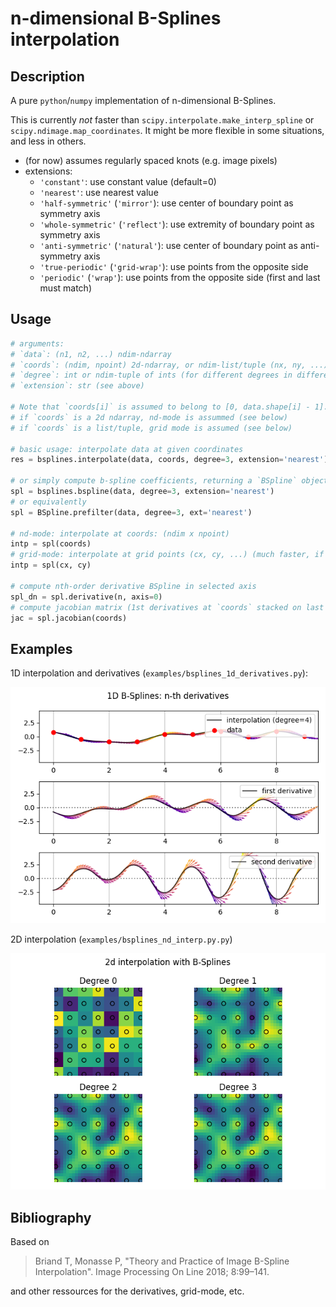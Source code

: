 # n-dimensional B-Splines interpolation

## Description

A pure `python`/`numpy` implementation of n-dimensional B-Splines.

This is currently *not* faster than `scipy.interpolate.make_interp_spline` or `scipy.ndimage.map_coordinates`.
It might be more flexible in some situations, and less in others.

- (for now) assumes regularly spaced knots (e.g. image pixels)
- extensions:
    - `'constant'`: use constant value (default=0)
    - `'nearest'`: use nearest value
    - `'half-symmetric'` (`'mirror'`): use center of boundary point as symmetry axis 
    - `'whole-symmetric'` (`'reflect'`): use extremity of boundary point as symmetry axis
    - `'anti-symmetric'` (`'natural'`): use center of boundary point as anti-symmetry axis
    - `'true-periodic'` (`'grid-wrap'`): use points from the opposite side
    - `'periodic'` (`'wrap'`): use points from the opposite side (first and last must match)
  

## Usage 

```python
# arguments: 
# `data`: (n1, n2, ...) ndim-ndarray
# `coords`: (ndim, npoint) 2d-ndarray, or ndim-list/tuple (nx, ny, ...) of 1d-ndarray
# `degree`: int or ndim-tuple of ints (for different degrees in different dimensions)
# `extension`: str (see above)

# Note that `coords[i]` is assumed to belong to [0, data.shape[i] - 1].
# if `coords` is a 2d ndarray, nd-mode is assummed (see below)
# if `coords` is a list/tuple, grid mode is assumed (see below)

# basic usage: interpolate data at given coordinates
res = bsplines.interpolate(data, coords, degree=3, extension='nearest')

# or simply compute b-spline coefficients, returning a `BSpline` object
spl = bsplines.bspline(data, degree=3, extension='nearest')
# or equivalently
spl = BSpline.prefilter(data, degree=3, ext='nearest')

# nd-mode: interpolate at coords: (ndim x npoint)
intp = spl(coords)
# grid-mode: interpolate at grid points (cx, cy, ...) (much faster, if applicable)
intp = spl(cx, cy)

# compute nth-order derivative BSpline in selected axis
spl_dn = spl.derivative(n, axis=0)
# compute jacobian matrix (1st derivatives at `coords` stacked on last axis)
jac = spl.jacobian(coords)
```

## Examples

1D interpolation and derivatives (`examples/bsplines_1d_derivatives.py`):

![diff-1d](docs/diff-1d.png)

2D interpolation (`examples/bsplines_nd_interp.py.py`)

![2d-splines](docs/bsplines-2d.png)


## Bibliography

Based on
> Briand T, Monasse P, 
  "Theory and Practice of Image B-Spline Interpolation".
  Image Processing On Line 2018; 8:99–141.

and other ressources for the derivatives, grid-mode, etc.

